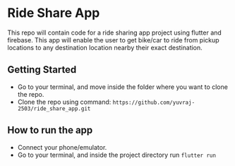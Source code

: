 # Ride Share App

This repo will contain code for a ride sharing app project using flutter and firebase. This app will enable the user to 
get bike/car to ride from pickup locations to any destination location nearby their exact destination.

## Getting Started

- Go to your terminal, and move inside the folder where you want to clone the repo.
- Clone the repo using command: `https://github.com/yuvraj-2503/ride_share_app.git`

## How to run the app

- Connect your phone/emulator.
- Go to your terminal, and inside the project directory run `flutter run`